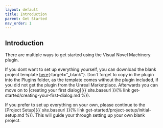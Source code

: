 ```yaml
---
layout: default
title: Introduction
parent: Get Started
nav_order: 1
---
```


## Introduction

There are multiple ways to get started using the Visual Novel Machinery plugin.

If you dont want to set up everything yourself, you can download the blank project template [here](https://www.dropbox.com/s/6v8h07gyjmpccmk/VNMBlankProject.zip?dl=0){:target="_blank"}. Don't forget to copy in the plugin into the Plugins folder, as the template comes without the plugin included, if you did not get the plugin from the Unreal Marketplace.
Afterwards you can move on to [creating your first dialog]({{ site.baseurl }}{% link get-started/creating-your-first-dialog.md %}).

If you prefer to set up everything on your own, please continue to the [Project Setup]({{ site.baseurl }}{% link get-started/project-setup/initial-setup.md %}). This will guide your through setting up your own blank project.